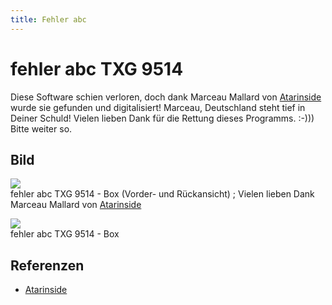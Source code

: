 ```yaml
---
title: Fehler abc
---
```

# fehler abc TXG 9514  
Diese Software schien verloren, doch dank Marceau Mallard von [Atarinside](http://atarinside.dyndns.org/blog/index.php/atarinside-items/fehler-abc-deutsch-english/) wurde sie gefunden und digitalisiert! Marceau, Deutschland steht tief in Deiner Schuld! Vielen lieben Dank für die Rettung dieses Programms. :-))) Bitte weiter so.  
  
## Bild  
![](attachments/box-cover.jpg)  
fehler abc TXG 9514 - Box (Vorder- und Rückansicht) ; Vielen lieben Dank Marceau Mallard von [Atarinside](http://atarinside.dyndns.org/blog/index.php/atarinside-items/fehler-abc-deutsch-english/)  
  
![](attachments/fehler_abc.jpg)  
fehler abc TXG 9514 - Box  
  
## Referenzen  
- [Atarinside](http://atarinside.dyndns.org/blog/index.php/atarinside-items/fehler-abc-deutsch-english/)  
